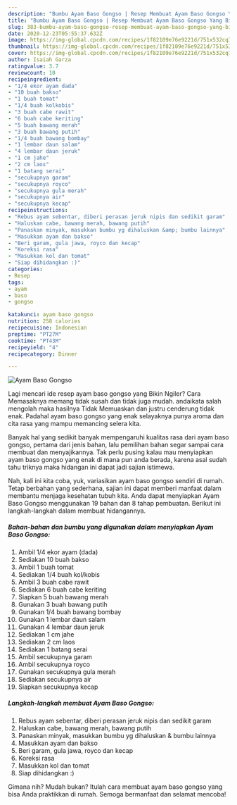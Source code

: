 ```yaml
---
description: "Bumbu Ayam Baso Gongso | Resep Membuat Ayam Baso Gongso Yang Bikin Ngiler"
title: "Bumbu Ayam Baso Gongso | Resep Membuat Ayam Baso Gongso Yang Bikin Ngiler"
slug: 383-bumbu-ayam-baso-gongso-resep-membuat-ayam-baso-gongso-yang-bikin-ngiler
date: 2020-12-23T05:55:37.632Z
image: https://img-global.cpcdn.com/recipes/1f82109e76e9221d/751x532cq70/ayam-baso-gongso-foto-resep-utama.jpg
thumbnail: https://img-global.cpcdn.com/recipes/1f82109e76e9221d/751x532cq70/ayam-baso-gongso-foto-resep-utama.jpg
cover: https://img-global.cpcdn.com/recipes/1f82109e76e9221d/751x532cq70/ayam-baso-gongso-foto-resep-utama.jpg
author: Isaiah Garza
ratingvalue: 3.7
reviewcount: 10
recipeingredient:
- "1/4 ekor ayam dada"
- "10 buah bakso"
- "1 buah tomat"
- "1/4 buah kolkobis"
- "3 buah cabe rawit"
- "6 buah cabe keriting"
- "5 buah bawang merah"
- "3 buah bawang putih"
- "1/4 buah bawang bombay"
- "1 lembar daun salam"
- "4 lembar daun jeruk"
- "1 cm jahe"
- "2 cm laos"
- "1 batang serai"
- "secukupnya garam"
- "secukupnya royco"
- "secukupnya gula merah"
- "secukupnya air"
- "secukupnya kecap"
recipeinstructions:
- "Rebus ayam sebentar, diberi perasan jeruk nipis dan sedikit garam"
- "Haluskan cabe, bawang merah, bawang putih"
- "Panaskan minyak, masukkan bumbu yg dihaluskan &amp; bumbu lainnya"
- "Masukkan ayam dan bakso"
- "Beri garam, gula jawa, royco dan kecap"
- "Koreksi rasa"
- "Masukkan kol dan tomat"
- "Siap dihidangkan :)"
categories:
- Resep
tags:
- ayam
- baso
- gongso

katakunci: ayam baso gongso 
nutrition: 258 calories
recipecuisine: Indonesian
preptime: "PT27M"
cooktime: "PT43M"
recipeyield: "4"
recipecategory: Dinner

---
```



![Ayam Baso Gongso](https://img-global.cpcdn.com/recipes/1f82109e76e9221d/751x532cq70/ayam-baso-gongso-foto-resep-utama.jpg)

Lagi mencari ide resep ayam baso gongso yang Bikin Ngiler? Cara Memasaknya memang tidak susah dan tidak juga mudah. andaikata salah mengolah maka hasilnya Tidak Memuaskan dan justru cenderung tidak enak. Padahal ayam baso gongso yang enak selayaknya punya aroma dan cita rasa yang mampu memancing selera kita.



Banyak hal yang sedikit banyak mempengaruhi kualitas rasa dari ayam baso gongso, pertama dari jenis bahan, lalu pemilihan bahan segar sampai cara membuat dan menyajikannya. Tak perlu pusing kalau mau menyiapkan ayam baso gongso yang enak di mana pun anda berada, karena asal sudah tahu triknya maka hidangan ini dapat jadi sajian istimewa.


Nah, kali ini kita coba, yuk, variasikan ayam baso gongso sendiri di rumah. Tetap berbahan yang sederhana, sajian ini dapat memberi manfaat dalam membantu menjaga kesehatan tubuh kita. Anda dapat menyiapkan Ayam Baso Gongso menggunakan 19 bahan dan 8 tahap pembuatan. Berikut ini langkah-langkah dalam membuat hidangannya.

<!--inarticleads1-->

##### Bahan-bahan dan bumbu yang digunakan dalam menyiapkan Ayam Baso Gongso:

1. Ambil 1/4 ekor ayam (dada)
1. Sediakan 10 buah bakso
1. Ambil 1 buah tomat
1. Sediakan 1/4 buah kol/kobis
1. Ambil 3 buah cabe rawit
1. Sediakan 6 buah cabe keriting
1. Siapkan 5 buah bawang merah
1. Gunakan 3 buah bawang putih
1. Gunakan 1/4 buah bawang bombay
1. Gunakan 1 lembar daun salam
1. Gunakan 4 lembar daun jeruk
1. Sediakan 1 cm jahe
1. Sediakan 2 cm laos
1. Sediakan 1 batang serai
1. Ambil secukupnya garam
1. Ambil secukupnya royco
1. Gunakan secukupnya gula merah
1. Sediakan secukupnya air
1. Siapkan secukupnya kecap




<!--inarticleads2-->

##### Langkah-langkah membuat Ayam Baso Gongso:

1. Rebus ayam sebentar, diberi perasan jeruk nipis dan sedikit garam
1. Haluskan cabe, bawang merah, bawang putih
1. Panaskan minyak, masukkan bumbu yg dihaluskan &amp; bumbu lainnya
1. Masukkan ayam dan bakso
1. Beri garam, gula jawa, royco dan kecap
1. Koreksi rasa
1. Masukkan kol dan tomat
1. Siap dihidangkan :)




Gimana nih? Mudah bukan? Itulah cara membuat ayam baso gongso yang bisa Anda praktikkan di rumah. Semoga bermanfaat dan selamat mencoba!
